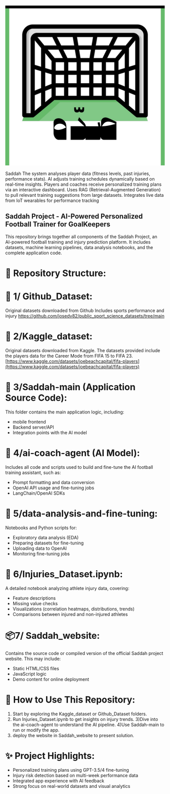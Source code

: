 ![image](https://github.com/aitalentfactory/Saddah/blob/main/صده.jpg)

 Saddah
The system analyses player data (fitness levels, past injuries, performance stats). AI adjusts training schedules dynamically based on real-time insights.
Players and coaches receive personalized training plans via an interactive dashboard. 
Uses RAG (Retrieval-Augmented Generation) to pull relevant training suggestions from large datasets.
Integrates live data from IoT wearables for performance tracking


Saddah Project -  AI-Powered Personalized Football Trainer for GoalKeepers
--------------------------------------------------------------------------


This repository brings together all components of the Saddah Project, an AI-powered football training and injury prediction platform. It includes datasets, machine learning pipelines, data analysis notebooks, and the complete application code.

📂 Repository Structure:
============================================

📁 1/ Github_Dataset:
======================

Original  datasets downloaded from Github  Includes sports performance and injury
https://github.com/josedv82/public_sport_science_datasets/tree/main


📁 2/Kaggle_dataset:
=====================

Original datasets downloaded from Kaggle. The datasets provided include the players data for the Career Mode from FIFA 15 to FIFA 23.
[https://www.kaggle.com/datasets/joebeachcapital/fifa-players](https://www.kaggle.com/datasets/joebeachcapital/fifa-players)




📁 3/Saddah-main (Application Source Code):
===========================================

This folder contains the main application logic, including:

- mobile frontend
- Backend server/API
- Integration points with the AI model

📁 4/ai-coach-agent (AI Model):
===================================

Includes all code and scripts used to build and fine-tune the AI football training assistant, such as:

- Prompt formatting and data conversion
- OpenAI API usage and fine-tuning jobs
- LangChain/OpenAI SDKs

📁 5/data-analysis-and-fine-tuning:
====================================

Notebooks and Python scripts for:

- Exploratory data analysis (EDA)
- Preparing datasets for fine-tuning
- Uploading data to OpenAI
- Monitoring fine-tuning jobs

📅 6/Injuries_Dataset.ipynb:
==============================

A detailed notebook analyzing athlete injury data, covering:

- Feature descriptions
- Missing value checks
- Visualizations (correlation heatmaps, distributions, trends)
- Comparisons between injured and non-injured athletes

📦7/ Saddah_website:
============================

Contains the source code or compiled version of the official Saddah project website. This may include:
- Static HTML/CSS files
- JavaScript logic
- Demo content for online deployment

📃 How to Use This Repository:
===============================

1) Start by exploring the Kaggle_dataset or Github_Dataset folders.
2) Run Injuries_Dataset.ipynb to get insights on injury trends.
3)Dive into the ai-coach-agent to understand the AI pipeline.
4)Use Saddah-main to run or modify the app.
5) deploy the website in Saddah_website to present  solution.

✨ Project Highlights:
==========================

- Personalized training plans using GPT-3.5/4 fine-tuning
- Injury risk detection based on multi-week performance data
- Integrated app experience with AI feedback
- Strong focus on real-world datasets and visual analytics




